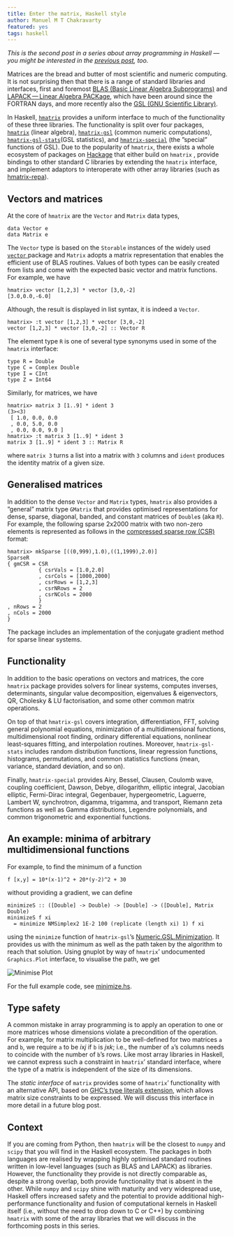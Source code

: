 ```yaml
---
title: Enter the matrix, Haskell style
author: Manuel M T Chakravarty
featured: yes
tags: haskell
---
```


*This is the second post in a series about array programming in Haskell — you might be interested in the [previous post](http://www.tweag.io/posts/2017-08-09-array-programming-in-haskell.html), too.*

Matrices are the bread and butter of most scientific and numeric computing. It is not surprising then that there is a range of standard libraries and interfaces, first and foremost [BLAS (Basic Linear Algebra Subprograms)](http://www.netlib.org/blas/) and [LAPACK — Linear Algebra PACKage](http://www.netlib.org/lapack/), which have been around since the FORTRAN days, and more recently also the [GSL (GNU Scientific Library)](https://www.gnu.org/software/gsl/).

In Haskell, [`hmatrix`](https://github.com/AlbertoRuiz/hmatrix) provides a uniform interface to much of the functionality of these three libraries. The functionality is split over four packages, [`hmatrix`](https://hackage.haskell.org/package/hmatrix) (linear algebra), [`hmatrix-gsl`](http://hackage.haskell.org/package/hmatrix-gsl) (common numeric computations), [`hmatrix-gsl-stats`](https://hackage.haskell.org/package/hmatrix-gsl-stats)(GSL statistics), and [`hmatrix-special`](http://hackage.haskell.org/package/hmatrix-special) (the ”special” functions of GSL). Due to the popularity of `hmatrix`, there exists a whole ecosystem of packages on [Hackage](http://hackage.haskell.org) that either build on `hmatrix` , provide bindings to other standard C libraries by extending the `hmatrix` interface, and implement adaptors to interoperate with other array libraries (such as [hmatrix-repa](https://hackage.haskell.org/package/hmatrix-repa)).

## Vectors and matrices
At the core  of  `hmatrix` are the `Vector` and `Matrix` data types,

```
data Vector e
data Matrix e
```

The `Vector` type is based on the `Storable` instances of the widely used [`vector` ](https://hackage.haskell.org/package/vector) package and `Matrix` adopts a matrix representation that enables the efficient use of BLAS routines. Values of both types can be easily created from lists and come with the expected basic vector and matrix functions. For example, we have

```
hmatrix> vector [1,2,3] * vector [3,0,-2]
[3.0,0.0,-6.0]
```

Although, the result is displayed in list syntax, it is indeed a `Vector`.

```
hmatrix> :t vector [1,2,3] * vector [3,0,-2]
vector [1,2,3] * vector [3,0,-2] :: Vector R
```

The element type `R` is one of several type synonyms used in some of the `hmatrix` interface:

```
type R = Double
type C = Complex Double
type I = CInt
type Z = Int64
```

Similarly, for matrices, we have

```
hmatrix> matrix 3 [1..9] * ident 3
(3><3)
 [ 1.0, 0.0, 0.0
 , 0.0, 5.0, 0.0
 , 0.0, 0.0, 9.0 ]
hmatrix> :t matrix 3 [1..9] * ident 3
matrix 3 [1..9] * ident 3 :: Matrix R
```

where `matrix 3` turns a list into a matrix with `3` columns and `ident` produces the identity matrix of a given size.

## Generalised matrices
In addition to the dense `Vector` and `Matrix` types, `hmatrix` also provides a ”general” matrix type `GMatrix` that provides optimised representations for dense, sparse, diagonal, banded, and constant matrices of `Double`s (aka `R`). For example, the following sparse 2x2000 matrix with two non-zero elements is represented as follows in the [compressed sparse row (CSR)](https://en.wikipedia.org/wiki/Sparse_matrix#Compressed_sparse_row_.28CSR.2C_CRS_or_Yale_format.29) format:

```
hmatrix> mkSparse [((0,999),1.0),((1,1999),2.0)]
SparseR 
{ gmCSR = CSR 
          { csrVals = [1.0,2.0]
          , csrCols = [1000,2000]
          , csrRows = [1,2,3]
          , csrNRows = 2
          , csrNCols = 2000
          }
, nRows = 2
, nCols = 2000
}
```

The package includes an implementation of the conjugate gradient method for sparse linear systems.

## Functionality
In addition to the basic operations on vectors and matrices, the core `hmatrix` package provides solvers for linear systems, computes inverses, determinants, singular value decomposition, eigenvalues & eigenvectors, QR, Cholesky & LU factorisation, and some other common matrix operations.

On top of that `hmatrix-gsl` covers integration, differentiation, FFT, solving general polynomial equations, minimization of a multidimensional functions, multidimensional root finding, ordinary differential equations, nonlinear least-squares fitting, and interpolation routines. Moreover, `hmatrix-gsl-stats` includes random distribution functions, linear regression functions, histograms, permutations, and common statistics functions (mean, variance, standard deviation, and so on).

Finally, `hmatrix-special` provides Airy, Bessel, Clausen, Coulomb wave, coupling coefficient, Dawson, Debye, dilogarithm, elliptic integral, Jacobian elliptic, Fermi-Dirac integral, Gegenbauer, hypergeometric, Laguerre, Lambert W, synchrotron, digamma, trigamma, and transport, Riemann zeta functions as well as Gamma distributions, Legendre polynomials, and common trigonometric and exponential functions.

## An example: minima of arbitrary multidimensional functions
For example, to find the minimum of a function

```
f [x,y] = 10*(x-1)^2 + 20*(y-2)^2 + 30
```

without providing a gradient, we can define

```
minimizeS :: ([Double] -> Double) -> [Double] -> ([Double], Matrix Double)
minimizeS f xi 
  = minimize NMSimplex2 1E-2 100 (replicate (length xi) 1) f xi
```

using the `minimize` function of  `hmatrix-gsl`’s [Numeric.GSL.Minimization](https://www.stackage.org/haddock/lts-8.9/hmatrix-gsl-0.18.0.1/Numeric-GSL-Minimization.html). It provides us with the minimum as well as the path taken by the algorithm to reach that solution. Using gnuplot by way of `hmatrix`’ undocumented `Graphics.Plot` interface, to visualise the path, we get

![Minimise Plot](../img/posts/Hmatrix-Minimise-Plot.svg)

For the full example code, see [minimize.hs](https://raw.githubusercontent.com/albertoruiz/hmatrix/master/examples/minimize.hs).

## Type safety
A common mistake in array programming is to apply an operation to one or more matrices whose dimensions violate a precondition of the operation. For example, for matrix multiplication to be well-defined for two matrices `a` and `b`, we require `a` to be *i*x*j* if `b` is *j*x*k*; i.e., the number of `a`’s columns needs to coincide with the number of `b`’s rows. Like most array libraries in Haskell, we cannot express such a constraint in `hmatrix`’ standard interface, where the type of a matrix is independent of the size of its dimensions.

The *static interface* of `matrix` provides some of `hmatrix`’ functionality with an alternative API, based on [GHC’s type literals extension](https://downloads.haskell.org/~ghc/latest/docs/html/users_guide/glasgow_exts.html#type-level-literals), which allows matrix size constraints to be expressed. We will discuss this interface in more detail in a future blog post.

## Context
If you are coming from Python, then `hmatrix` will be the closest to `numpy` and `scipy` that you will find in the Haskell ecosystem. The packages in both languages are realised by wrapping highly optimised standard routines written in low-level languages (such as BLAS and LAPACK) as libraries. However, the functionality they provide is not directly comparable as, despite a strong overlap, both provide functionality that is absent in the other. While `numpy` and `scipy` shine with maturity and very widespread use, Haskell offers increased safety and the potential to provide additional high-performance functionality and fusion of computational kernels in Haskell itself (i.e., without the need to drop down to C or C++) by combining `hmatrix` with some of the array libraries that we will discuss in the forthcoming posts in this series.


